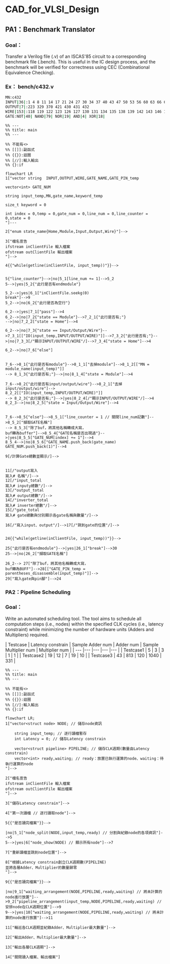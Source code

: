 # CAD_for_VLSI_Design
## PA1：Benchmark Translator
### Goal：
Transfer a Verilog file (.v) of an ISCAS'85 circuit to a corresponding benchmark file (.bench).
This is useful in the IC design process, and the benchmark will be verified for correctness using CEC (Combinational Equivalence Checking).

### Ex： bench/c432.v
```bash
MN:c432
INPUT|36|:1 4 8 11 14 17 21 24 27 30 34 37 40 43 47 50 53 56 60 63 66 69 73 76 79 82 86 89 92 95 99 102 105 108 112 115
OUTPUT|7|:223 329 370 421 430 431 432
WIRE|153|:118 119 122 123 126 127 130 131 134 135 138 139 142 143 146 147 150 151 154 157 158 159 162 165 168 171 174 177 180 183 184 185 186 187 188 189 190 191 192 193 194 195 196 197 198 199 203 213 224 227 230 233 236 239 242 243 246 247 250 251 254 255 256 257 258 259 260 263 264 267 270 273 276 279 282 285 288 289 290 291 292 293 294 295 296 300 301 302 303 304 305 306 307 308 309 319 330 331 332 333 334 335 336 337 338 339 340 341 342 343 344 345 346 347 348 349 350 351 352 353 354 355 356 357 360 371 372 373 374 375 376 377 378 379 380 381 386 393 399 404 407 411 414 415 416 417 1 8 419 420 422 425 428 429
GATE:NOT|40| NAND|79| NOR|19| AND|4| XOR|18|
```

```mermaid
%% ---
%% title: main
%% ---

%% 不能有<>
%% [[]]:副函式
%% {{}}:迴圈
%% [//]:輸入輸出
%% {}:if

flowchart LR
1["vector string  INPUT,OUTPUT,WIRE,GATE_NAME,GATE_PIN_temp

vector<int> GATE_NUM

string input_temp,MN,gate_name,keyword_temp

size_t keyword = 0

int index = 0,temp = 0,gate_num = 0,line_num = 0,line_counter = 0,state = 0
"]---

2["enum state_name{Home,Module,Input,Output,Wire}"]-->

3["檔名宣告
ifstream inClientFile 輸入檔案
ofstream outClientFile 輸出檔案
"]-->

4{{"while(getline(inClientFile, input_temp))"}}-->


5{"line_counter"}-->|no|5_1[line_num += 1]-->5_2
5-->|yes|5_2{"此行是否有endmodule"}

5_2-->|yes|6_1["inClientFile.seekg(0)
break"]-->9
5_2-->|no|6_2{"此行是否為空行"}

6_2-->|yes|7_1["pass"]-->4
6_2-->|no|7_2{"state == Module"}-->7_2_1{"此行是否有;"}
-->|no|7_2_2["state = Home"]-->4

6_2-->|no|7_3{"state == Input/Output/Wire"}-->7_3_1[["IO(input_temp,INPUT/OUTPUT/WIRE)"]]-->7_3_2{"此行是否有;"}-->|no|7_3_3[/"顯示INPUT/OUTPUT/WIRE"/]-->7_3_4["state = Home"]-->4

6_2-->|no|7_6["else"]


7_6-->8_1{"此行是否有module"}-->8_1_1["去掉module"]-->8_1_2[["MN = module_name(input_temp)"]]
--> 8_1_3{"此行是否有;"}-->|no|8_1_4["state = Module"]-->4

7_6-->8_2{"此行是否有input/output/wire"}-->8_2_1["去掉input/output/wire"]-->
8_2_2[["IO(input_temp,INPUT/OUTPUT/WIRE)"]]
--> 8_2_3{"此行是否有;"}-->|yes|8_2_4[/"顯示INPUT/OUTPUT/WIRE"/]-->4
8_2_3-->|no|8_2_5["state = Input/Output/Wire"]-->4


7_6-->8_5{"else"}-->8_5_1["line_counter = 1 // 關閉line_num記數"]-->8_5_2["擷取GATE名稱"]
--> 8_5_3["除了buf，將其他名稱轉成大寫，
buf轉為buffer"]-->8_5_4{"GATE名稱是否出現過"}-->|yes|8_5_5["GATE_NUM[index] += 1"]-->4
8_5_4-->|no|8_5_6["GATE_NAME.push_back(gate_name)
GATE_NUM.push_back(1)"]-->4

9[/計算Gate總數並顯示/]-->


11[/"output寫入
寫入# 名稱"/]-->
12[/"input_total
寫入# inputy總數"/]-->
13[/"output_total
寫入# output總數"/]-->
14[/"inverter_total
寫入# inverter總數"/]-->
15[/"gate_total
寫入# gate總數與分別顯示各gate名稱與數量"/]-->

16[/"寫入input、output"/]-->17[/"跳到gate的位置"/]-->


24{{"while(getline(inClientFile, input_temp))"}}-->

25{"此行是否有endmodule"}-->|yes|26_1["break"]-->30
25-->|no|26_2["擷取GATE名稱"]

26_2--> 27["除了buf，將其他名稱轉成大寫，
buf轉為BUFF"]-->28[["GATE_PIN_temp = parentheses_disassemble(input_temp)"]]-->
29["寫入gate與pin腳"]-->24
```

### PA2：Pipeline Scheduling
### Goal：
Write an automated scheduling tool. The tool aims to schedule all computation steps (i.e., nodes) within the specified CLK cycles (i.e., latency constraint) while minimizing the number of hardware units (Adders and Multipliers) required.

| Testcase | Latency constrain | Sample Adder num | Adder num | Sample Multiplier num | Multiplier num | 
| --- |--- |--- |--- |--- |
| Testcase1	  | 5	| 3	 | 3	| 1 | 1 |
| Testcase2	  | 19	| 12 | 7	| 19 | 10 |
| Testcase3	  | 43	| 813 | 120	| 1040 | 331 |

```mermaid
%% ---
%% title: main
%% ---

%% 不能有<>
%% [[]]:副函式
%% {{}}:迴圈
%% [//]:輸入輸出
%% {}:if

flowchart LR;
1["vector<struct node> NODE; // 儲存node資訊

    string input_temp; // 逐行讀檔暫存
    int Latency = 0; // 儲存Latency constrain

    vector<struct pipeline> PIPELINE; // 儲存CLK週期(數量由Latency constrain)
    vector<int> ready,waiting; // ready：放置已執行運算的node、waiting：待執行運算的node
"]-->

2["檔名宣告
ifstream inClientFile 輸入檔案
ofstream outClientFile 輸出檔案
"]-->

3["儲存Latency constrain"]-->

4["第一次讀檔 // 逐行讀取node"]-->

5{{"是否讀完檔案"}}-->

|no|5_1["node_split(NODE,input_temp,ready) // 分割與紀錄node的各項資訊"]-->5
5-->|yes|6["node_show(NODE) // 顯示所有node"]-->7

7["重新讀檔並跳到node位置"]-->

8["根據Latency constrain創立CLK週期數(PIPELINE)
並將各層Adder、Multiplier的數量歸零
"]-->

9{{"是否讀完檔案"}}-->

|no|9_1["waiting_arrangement(NODE,PIPELINE,ready,waiting) // 將未計算的node進行放置"]-->9_2["pipeline_arrangement(input_temp,NODE,PIPELINE,ready,waiting) // 安排node在CLK週期位置"]-->9
9-->|yes|10["waiting_arrangement(NODE,PIPELINE,ready,waiting) // 將未計算的node進行放置"]-->11

11["輪巡各CLK週期並紀錄Adder、Multiplier最大數量"]-->

12["輸出Adder、Multiplier最大數量"]-->

13["輸出各層CLK週期"]-->

14["關閉讀入檔案、輸出檔案"]
```
